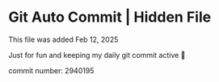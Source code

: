 # Git Auto Commit | Hidden File

This file was added Feb 12, 2025

Just for fun and keeping my daily git commit active 🤪

commit number: 2940195
